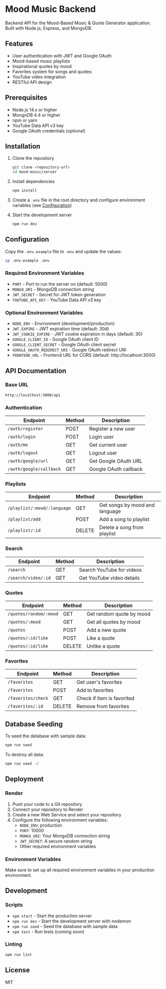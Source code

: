 # Mood Music Backend

Backend API for the Mood-Based Music & Quote Generator application. Built with Node.js, Express, and MongoDB.

## Features

- User authentication with JWT and Google OAuth
- Mood-based music playlists
- Inspirational quotes by mood
- Favorites system for songs and quotes
- YouTube video integration
- RESTful API design

## Prerequisites

- Node.js 14.x or higher
- MongoDB 4.4 or higher
- npm or yarn
- YouTube Data API v3 key
- Google OAuth credentials (optional)

## Installation

1. Clone the repository
   ```bash
   git clone <repository-url>
   cd mood-music/server
   ```

2. Install dependencies
   ```bash
   npm install
   ```

3. Create a `.env` file in the root directory and configure environment variables (see [Configuration](#configuration))

4. Start the development server
   ```bash
   npm run dev
   ```

## Configuration

Copy the `.env.example` file to `.env` and update the values:

```bash
cp .env.example .env
```

### Required Environment Variables

- `PORT` - Port to run the server on (default: 5000)
- `MONGO_URI` - MongoDB connection string
- `JWT_SECRET` - Secret for JWT token generation
- `YOUTUBE_API_KEY` - YouTube Data API v3 key

### Optional Environment Variables

- `NODE_ENV` - Environment (development/production)
- `JWT_EXPIRE` - JWT expiration time (default: 30d)
- `JWT_COOKIE_EXPIRE` - JWT cookie expiration in days (default: 30)
- `GOOGLE_CLIENT_ID` - Google OAuth client ID
- `GOOGLE_CLIENT_SECRET` - Google OAuth client secret
- `GOOGLE_OAUTH_REDIRECT_URI` - Google OAuth redirect URI
- `FRONTEND_URL` - Frontend URL for CORS (default: http://localhost:3000)

## API Documentation

### Base URL

```
http://localhost:5000/api
```

### Authentication

| Endpoint | Method | Description |
|----------|--------|-------------|
| `/auth/register` | POST | Register a new user |
| `/auth/login` | POST | Login user |
| `/auth/me` | GET | Get current user |
| `/auth/logout` | GET | Logout user |
| `/auth/google/url` | GET | Get Google OAuth URL |
| `/auth/google/callback` | GET | Google OAuth callback |

### Playlists

| Endpoint | Method | Description |
|----------|--------|-------------|
| `/playlist/:mood/:language` | GET | Get songs by mood and language |
| `/playlist/add` | POST | Add a song to playlist |
| `/playlist/:id` | DELETE | Delete a song from playlist |

### Search

| Endpoint | Method | Description |
|----------|--------|-------------|
| `/search` | GET | Search YouTube for videos |
| `/search/video/:id` | GET | Get YouTube video details |

### Quotes

| Endpoint | Method | Description |
|----------|--------|-------------|
| `/quotes/random/:mood` | GET | Get random quote by mood |
| `/quotes/:mood` | GET | Get all quotes by mood |
| `/quotes` | POST | Add a new quote |
| `/quotes/:id/like` | POST | Like a quote |
| `/quotes/:id/like` | DELETE | Unlike a quote |

### Favorites

| Endpoint | Method | Description |
|----------|--------|-------------|
| `/favorites` | GET | Get user's favorites |
| `/favorites` | POST | Add to favorites |
| `/favorites/check` | GET | Check if item is favorited |
| `/favorites/:id` | DELETE | Remove from favorites |

## Database Seeding

To seed the database with sample data:

```bash
npm run seed
```

To destroy all data:

```bash
npm run seed -d
```

## Deployment

### Render

1. Push your code to a Git repository
2. Connect your repository to Render
3. Create a new Web Service and select your repository
4. Configure the following environment variables:
   - `NODE_ENV`: production
   - `PORT`: 10000
   - `MONGO_URI`: Your MongoDB connection string
   - `JWT_SECRET`: A secure random string
   - Other required environment variables

### Environment Variables

Make sure to set up all required environment variables in your production environment.

## Development

### Scripts

- `npm start` - Start the production server
- `npm run dev` - Start the development server with nodemon
- `npm run seed` - Seed the database with sample data
- `npm test` - Run tests (coming soon)

### Linting

```bash
npm run lint
```

## License

MIT
